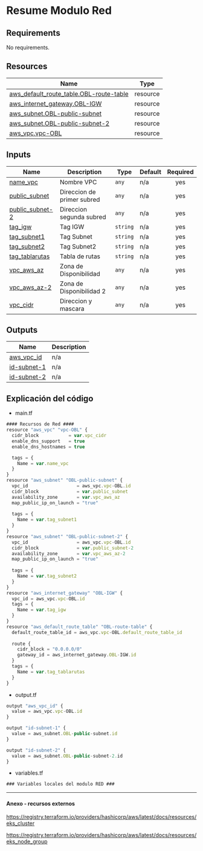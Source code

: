# Resume Modulo Red
## Requirements

No requirements.

## Resources

| Name | Type |
|------|------|
| [aws_default_route_table.OBL-route-table](https://registry.terraform.io/providers/hashicorp/aws/latest/docs/resources/default_route_table) | resource |
| [aws_internet_gateway.OBL-IGW](https://registry.terraform.io/providers/hashicorp/aws/latest/docs/resources/internet_gateway) | resource |
| [aws_subnet.OBL-public-subnet](https://registry.terraform.io/providers/hashicorp/aws/latest/docs/resources/subnet) | resource |
| [aws_subnet.OBL-public-subnet-2](https://registry.terraform.io/providers/hashicorp/aws/latest/docs/resources/subnet) | resource |
| [aws_vpc.vpc-OBL](https://registry.terraform.io/providers/hashicorp/aws/latest/docs/resources/vpc) | resource |

## Inputs

| Name | Description | Type | Default | Required |
|------|-------------|------|---------|:--------:|
| <a name="input_name_vpc"></a> [name\_vpc](#input\_name\_vpc) | Nombre VPC | `any` | n/a | yes |
| <a name="input_public_subnet"></a> [public\_subnet](#input\_public\_subnet) | Direccion de primer subred | `any` | n/a | yes |
| <a name="input_public_subnet-2"></a> [public\_subnet-2](#input\_public\_subnet-2) | Direccion segunda subred | `any` | n/a | yes |
| <a name="input_tag_igw"></a> [tag\_igw](#input\_tag\_igw) | Tag IGW | `string` | n/a | yes |
| <a name="input_tag_subnet1"></a> [tag\_subnet1](#input\_tag\_subnet1) | Tag Subnet | `string` | n/a | yes |
| <a name="input_tag_subnet2"></a> [tag\_subnet2](#input\_tag\_subnet2) | Tag Subnet2 | `string` | n/a | yes |
| <a name="input_tag_tablarutas"></a> [tag\_tablarutas](#input\_tag\_tablarutas) | Tabla de rutas | `string` | n/a | yes |
| <a name="input_vpc_aws_az"></a> [vpc\_aws\_az](#input\_vpc\_aws\_az) | Zona de Disponibilidad | `any` | n/a | yes |
| <a name="input_vpc_aws_az-2"></a> [vpc\_aws\_az-2](#input\_vpc\_aws\_az-2) | Zona de Disponibilidad 2 | `any` | n/a | yes |
| <a name="input_vpc_cidr"></a> [vpc\_cidr](#input\_vpc\_cidr) | Direccion y mascara | `any` | n/a | yes |

## Outputs

| Name | Description |
|------|-------------|
| <a name="output_aws_vpc_id"></a> [aws\_vpc\_id](#output\_aws\_vpc\_id) | n/a |
| <a name="output_id-subnet-1"></a> [id-subnet-1](#output\_id-subnet-1) | n/a |
| <a name="output_id-subnet-2"></a> [id-subnet-2](#output\_id-subnet-2) | n/a |

## Explicación del código
* main.tf
```javascript
#### Recursos de Red #### 
resource "aws_vpc" "vpc-OBL" {
  cidr_block           = var.vpc_cidr
  enable_dns_support   = true
  enable_dns_hostnames = true

  tags = {
    Name = var.name_vpc
  }
}
resource "aws_subnet" "OBL-public-subnet" {
  vpc_id                  = aws_vpc.vpc-OBL.id
  cidr_block              = var.public_subnet
  availability_zone       = var.vpc_aws_az
  map_public_ip_on_launch = "true"
  
  tags = {
    Name = var.tag_subnet1
  }
}
resource "aws_subnet" "OBL-public-subnet-2" {
  vpc_id                  = aws_vpc.vpc-OBL.id
  cidr_block              = var.public_subnet-2
  availability_zone       = var.vpc_aws_az-2
  map_public_ip_on_launch = "true"
  
  tags = {
    Name = var.tag_subnet2
  }
}
resource "aws_internet_gateway" "OBL-IGW" {
  vpc_id = aws_vpc.vpc-OBL.id
  tags = {
    Name = var.tag_igw
  }
}
resource "aws_default_route_table" "OBL-route-table" {
  default_route_table_id = aws_vpc.vpc-OBL.default_route_table_id
  
  route {
    cidr_block = "0.0.0.0/0"
    gateway_id = aws_internet_gateway.OBL-IGW.id
  }
  tags = {
    Name = var.tag_tablarutas
  }
}
```
* output.tf
```javascript
output "aws_vpc_id" {
  value = aws_vpc.vpc-OBL.id
}

output "id-subnet-1" {
  value = aws_subnet.OBL-public-subnet.id
}

output "id-subnet-2" {
  value = aws_subnet.OBL-public-subnet-2.id
}
```
* variables.tf
```javascript
### Variables locales del modulo RED ###
```
***
#### Anexo - recursos externos

<https://registry.terraform.io/providers/hashicorp/aws/latest/docs/resources/eks_cluster>

<https://registry.terraform.io/providers/hashicorp/aws/latest/docs/resources/eks_node_group>